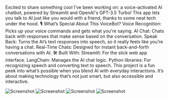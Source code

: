Excited to share something cool I've been working on: a voice-activated AI chatbot, powered by Streamlit and OpenAI's GPT-3.5 Turbo! This app lets you talk to AI just like you would with a friend, thanks to some neat tech under the hood.
🎙️ What’s Special About This VoiceBot?
Voice Recognition: Picks up your voice commands and gets what you're saying.
AI Chat: Chats back with responses that make sense based on the conversation.
Speak Back: Turns the AI’s text responses into speech, so it really feels like you’re having a chat.
Real-Time Chats: Designed for instant back-and-forth conversations with AI.
🛠️ Built With:
Streamlit: For the slick web app interface.
LangChain: Manages the AI chat logic.
Python libraries: For recognizing speech and converting text to speech.
This project is a fun peek into what’s possible when you blend AI with everyday interactions. It’s about making technology that’s not just smart, but also accessible and interactive.



![Screenshot](Screenshot-1.jpg)
![Screenshot](Screenshot-2.jpg)
![Screenshot](Screenshot-3.jpg)
![Screenshot](Screenshot-4.jpg)
